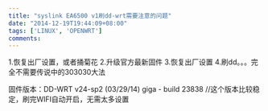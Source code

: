 ```yaml
---
title: "syslink EA6500 v1刷dd-wrt需要注意的问题"
date: "2014-12-19T19:44:09+08:00"
tags: ['LINUX', 'OPENWRT']
comments: 
---
```



1.恢复出厂设置，或者捅菊花
2.升级官方最新固件
3.恢复出厂设置
4.刷dd。。。完全不需要传说中的303030大法<!--more-->

固件版本：DD-WRT v24-sp2 (03/29/14) giga - build 23838 //这个版本比较稳定，刷完WIFI自动开启，无需太多设置

&nbsp;
